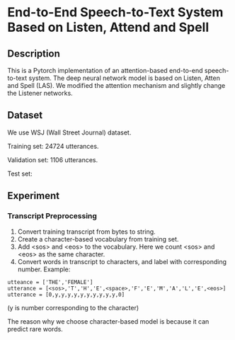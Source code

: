 # End-to-End Speech-to-Text System Based on Listen, Attend and Spell

## Description
This is a Pytorch implementation of an attention-based end-to-end speech-to-text system. The deep neural network model is based on Listen, Atten and Spell (LAS). We modified the attention mechanism and slightly change the Listener networks.
## Dataset
We use WSJ (Wall Street Journal) dataset.

Training set: 24724 utterances.

Validation set: 1106 utterances.

Test set: 

## Experiment
### Transcript Preprocessing
1. Convert training transcript from bytes to string.
2. Create a character-based vocabulary from training set.
3. Add \<sos> and \<eos> to the vocabulary. Here we count \<sos> and \<eos> as the same character.
4. Convert words in transcript to characters, and label with corresponding number.
Example:
```python3
utteance = ['THE','FEMALE']
utterance = [<sos>,'T','H','E',<space>,'F','E','M','A','L','E',<eos>]
utterance = [0,y,y,y,y,y,y,y,y,y,y,0]
```
(y is number corresponding to the character)

The reason why we choose character-based model is because it can predict rare words.